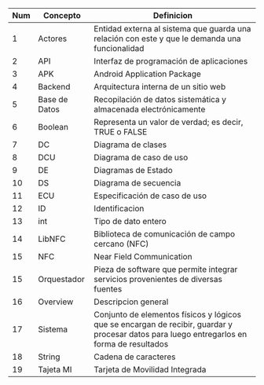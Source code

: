 | Num | Concepto | Definicion   |
|-----| -------- | ------------ |
|1| Actores| Entidad externa al sistema que guarda una relación con este y que le demanda una funcionalidad |
|2| API| Interfaz de programación de aplicaciones  |
|3| APK| Android Application Package  |
|4| Backend| Arquitectura interna de un sitio web |
|5| Base de Datos| Recopilación de datos sistemática y almacenada electrónicamente|
|6| Boolean| Representa un valor de verdad; es decir, TRUE o FALSE |
|7| DC| Diagrama de clases |
|8| DCU| Diagrama de caso de uso | 
|9| DE| Diagramas de Estado |
|10| DS| Diagrama de secuencia |
|11| ECU| Especificación de caso de uso |
|12| ID| Identificacion |
|13| int| Tipo de dato entero |
|14| LibNFC| Biblioteca de comunicación de campo cercano (NFC) |
|15| NFC| Near Field Communication |
|15| Orquestador| Pieza de software que permite integrar servicios provenientes de diversas fuentes |
|16| Overview| Descripcion general |
|17| Sistema| Conjunto de elementos físicos y lógicos que se encargan de recibir, guardar y procesar datos para luego entregarlos en forma de resultados |
|18| String| Cadena de caracteres |
|19| Tajeta MI| Tarjeta de Movilidad Integrada |
